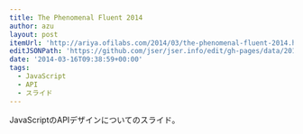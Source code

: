 ```yaml
---
title: The Phenomenal Fluent 2014
author: azu
layout: post
itemUrl: 'http://ariya.ofilabs.com/2014/03/the-phenomenal-fluent-2014.html'
editJSONPath: 'https://github.com/jser/jser.info/edit/gh-pages/data/2014/03/index.json'
date: '2014-03-16T09:38:59+00:00'
tags:
  - JavaScript
  - API
  - スライド
---
```

JavaScriptのAPIデザインについてのスライド。

